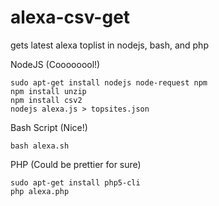 # alexa-csv-get
gets latest alexa toplist in nodejs, bash, and php

NodeJS (Coooooool!)

```
sudo apt-get install nodejs node-request npm
npm install unzip
npm install csv2
nodejs alexa.js > topsites.json
```

Bash Script (Nice!)

``` bash alexa.sh ```

PHP (Could be prettier for sure)

```
sudo apt-get install php5-cli
php alexa.php
```
